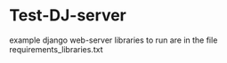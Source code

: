 # Test-DJ-server
example django web-server
libraries to run are in the file requirements_libraries.txt
